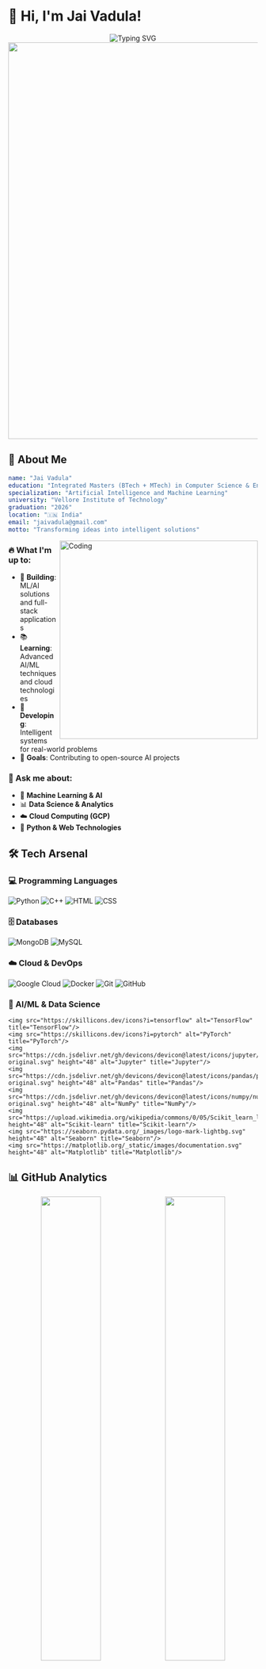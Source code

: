 # 👋 Hi, I'm Jai Vadula!

<div align="center">
  <img src="https://readme-typing-svg.herokuapp.com?font=JetBrains+Mono&size=24&duration=3000&pause=1000&color=00D9FF&center=true&vCenter=true&width=600&lines=Computer+Science+%26+Engineering+Student+🎓;AI%2FML+Enthusiast+🤖;Data+Science+Explorer+📊;Building+the+Future+🚀" alt="Typing SVG" />
</div>

<div align="center">
  <img src="https://user-images.githubusercontent.com/74038190/212284100-561aa473-3905-4a80-b561-0d28506553ee.gif" width="800">
</div>

## 🎯 About Me

```yaml
name: "Jai Vadula"
education: "Integrated Masters (BTech + MTech) in Computer Science & Engineering"
specialization: "Artificial Intelligence and Machine Learning"
university: "Vellore Institute of Technology"
graduation: "2026"
location: "🇮🇳 India"
email: "jaivadula@gmail.com"
motto: "Transforming ideas into intelligent solutions"
```

<img align="right" alt="Coding" width="400" src="https://user-images.githubusercontent.com/74038190/229223263-cf2e4b07-2615-4f87-9c38-e37600f8381a.gif">

### 🔥 What I'm up to:
- 🤖 **Building**: ML/AI solutions and full-stack applications
- 📚 **Learning**: Advanced AI/ML techniques and cloud technologies
- 🚀 **Developing**: Intelligent systems for real-world problems
- 🎯 **Goals**: Contributing to open-source AI projects

### 💬 Ask me about:
- 🤖 **Machine Learning & AI**
- 📊 **Data Science & Analytics**
- ☁️ **Cloud Computing (GCP)**
- 🐍 **Python & Web Technologies**

## 🛠️ Tech Arsenal

  ### 💻 Programming Languages
  ![Python](https://skillicons.dev/icons?i=python)
  ![C++](https://skillicons.dev/icons?i=cpp)
  ![HTML](https://skillicons.dev/icons?i=html)
  ![CSS](https://skillicons.dev/icons?i=css)
  
  ### 🗄️ Databases
  ![MongoDB](https://skillicons.dev/icons?i=mongodb)
  ![MySQL](https://skillicons.dev/icons?i=mysql)

  ### ☁️ Cloud & DevOps
  ![Google Cloud](https://skillicons.dev/icons?i=gcp)
  ![Docker](https://skillicons.dev/icons?i=docker)
  ![Git](https://skillicons.dev/icons?i=git)
  ![GitHub](https://skillicons.dev/icons?i=github)

  ### 🤖 AI/ML & Data Science
    <img src="https://skillicons.dev/icons?i=tensorflow" alt="TensorFlow" title="TensorFlow"/>
    <img src="https://skillicons.dev/icons?i=pytorch" alt="PyTorch" title="PyTorch"/>
    <img src="https://cdn.jsdelivr.net/gh/devicons/devicon@latest/icons/jupyter/jupyter-original.svg" height="48" alt="Jupyter" title="Jupyter"/>
    <img src="https://cdn.jsdelivr.net/gh/devicons/devicon@latest/icons/pandas/pandas-original.svg" height="48" alt="Pandas" title="Pandas"/>
    <img src="https://cdn.jsdelivr.net/gh/devicons/devicon@latest/icons/numpy/numpy-original.svg" height="48" alt="NumPy" title="NumPy"/>
    <img src="https://upload.wikimedia.org/wikipedia/commons/0/05/Scikit_learn_logo_small.svg" height="48" alt="Scikit-learn" title="Scikit-learn"/>
    <img src="https://seaborn.pydata.org/_images/logo-mark-lightbg.svg" height="48" alt="Seaborn" title="Seaborn"/>
    <img src="https://matplotlib.org/_static/images/documentation.svg" height="48" alt="Matplotlib" title="Matplotlib"/>

## 📊 GitHub Analytics

<div align="center">
  <img width="49%" src="https://github-readme-stats.vercel.app/api?username=JV456&show_icons=true&theme=react&bg_color=0D1117&title_color=00D9FF&icon_color=00D9FF&text_color=FFFFFF&border_color=30363D&include_all_commits=true&count_private=true" />
  <img width="49%" src="https://github-readme-streak-stats.herokuapp.com/?user=JV456&theme=react&background=0D1117&border=30363D&stroke=00D9FF&ring=00D9FF&fire=FF6B6B&currStreakNum=FFFFFF&sideNums=FFFFFF&currStreakLabel=00D9FF&sideLabels=FFFFFF&dates=FFFFFF" />
</div>

<div align="center">
  <img width="40%" src="https://github-readme-stats.vercel.app/api/top-langs/?username=JV456&layout=compact&theme=react&bg_color=0D1117&title_color=00D9FF&text_color=FFFFFF&border_color=30363D&langs_count=8" />
</div>

## 📈 Contribution Activity

<div align="center">
  <img src="https://github-readme-activity-graph.vercel.app/graph?username=JV456&bg_color=0D1117&color=00D9FF&line=00D9FF&point=FFFFFF&area=true&hide_border=true" alt="Contribution Graph" />
</div>

## 💻 LeetCode Progress

<div align="center">

<h3 align="left">LeetCode Badges:</h3>
<img src="https://leetcode-badge-showcase.vercel.app/api?username=Jai456&theme=github-dark" alt="LeetCode Badges" />

</div>

## 🏆 Achievements & Certifications

<div align="center">

### 📜 Professional Certifications
[![GitHub Foundations](https://img.shields.io/badge/GitHub_Foundations_Certification-181717?style=for-the-badge&logo=github&logoColor=white)](https://www.credly.com/badges/a7998c5d-6d88-43ed-b751-7ea77c640d5c/print)
[![Machine Learning](https://img.shields.io/badge/Machine_Learning_Specialization-0066CC?style=for-the-badge&logo=coursera&logoColor=white)](https://www.coursera.org/account/accomplishments/specialization/DDQ2T1FR0BSI)
</div>

## 🌐 Connect & Collaborate

<div align="center">

### 💬 Let's build intelligent solutions together!

<p>
<a href="mailto:jaivadula@gmail.com">
  <img src="https://img.shields.io/badge/Email-D14836?style=for-the-badge&logo=gmail&logoColor=white" alt="Email"/>
</a>
<a href="https://linkedin.com/in/jai-vadula">
  <img src="https://img.shields.io/badge/LinkedIn-0077B5?style=for-the-badge&logo=linkedin&logoColor=white" alt="LinkedIn"/>
</a>
<a href="https://github.com/JV456">
  <img src="https://img.shields.io/badge/GitHub-181717?style=for-the-badge&logo=github&logoColor=white" alt="GitHub"/>
</a>
</p>

</div>

## 💭 Daily Inspiration

<div align="center">
  <img src="https://quotes-github-readme.vercel.app/api?type=horizontal&theme=dark&border=true" alt="Dev Quote"/>
</div>

## 🏆 GitHub Achievements

<div align="center">
  <img src="https://github-profile-trophy.vercel.app/?username=JV456&theme=onestar&no-frame=true&no-bg=true&margin-w=4&row=1&column=7" alt="GitHub Trophies"/>
</div>

---

<div align="center">
  
### 👀 Profile Views
<img src="https://komarev.com/ghpvc/?username=JV456&style=for-the-badge&color=00D9FF" alt="Profile Views"/>

### 💫 Fun Fact
*"I believe in the power of AI to solve real-world problems and make life better for everyone!"* 🤖✨

<img src="https://user-images.githubusercontent.com/74038190/212284158-e840e285-664b-44d7-b79b-e264b5e54825.gif" width="400">

</div>
